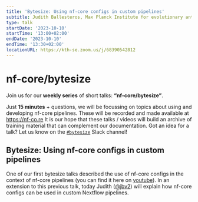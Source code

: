 ```yaml
---
title: 'Bytesize: Using nf-core configs in custom pipelines'
subtitle: Judith Ballesteros, Max Planck Institute for evolutionary anthropology
type: talk
startDate: '2023-10-10'
startTime: '13:00+02:00'
endDate: '2023-10-10'
endTime: '13:30+02:00'
locationURL: https://kth-se.zoom.us/j/68390542812
---
```


# nf-core/bytesize

Join us for our **weekly series** of short talks: **“nf-core/bytesize”**.

Just **15 minutes** + questions, we will be focussing on topics about using and developing nf-core pipelines.
These will be recorded and made available at <https://nf-co.re>
It is our hope that these talks / videos will build an archive of training material that can complement our documentation. Got an idea for a talk? Let us know on the [`#bytesize`](https://nfcore.slack.com/channels/bytesize) Slack channel!

## Bytesize: Using nf-core configs in custom pipelines

One of our first bytesize talks described the use of nf-core configs in the context of nf-core pipelines (you can find it here on [youtube](https://youtu.be/cXBYusdjrc0)). In an extension to this previous talk, today Judith ([@jbv2](https://github.com/jbv2)) will explain how nf-core configs can be used in custom Nextflow pipelines.
